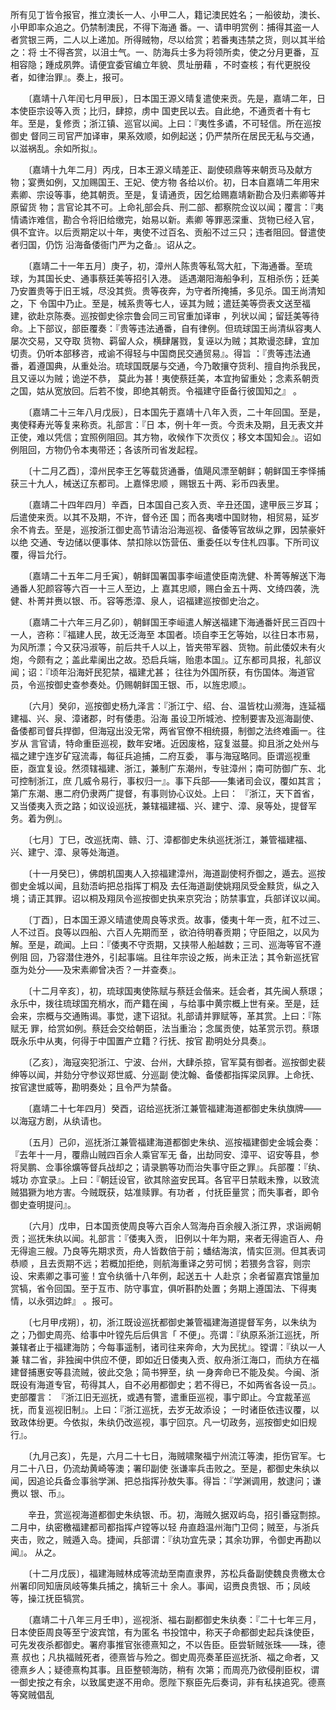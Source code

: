 <!-- { "loadSidebar": true } -->
所有见丁皆令报官，推立澳长一人、小甲二人，籍记澳民姓名；一船彼劫，澳长、小甲即率众追之。仍禁制澳民，不得下海通 
番。一、请申明赏例：捕得其盗一人者赏银三两，二人以上递加。所得贼物，尽以给赏；若番夷违禁之货，则以其半给之：将 
士不得吝赏，以沮士气。一、防海兵士多为将领所卖，使之分月更番，互相容隐；踵成夙弊。请便宜委官编立年貌、贯址册藉 
，不时查核；有代更脱役者，如律治罪』。奏上，报可。

　　〔嘉靖十八年闰七月甲辰〕，日本国王源义晴复遣使来贡。先是，嘉靖二年，日本使臣宗设等入贡；比归，肆掠，虏中 
国吏民以去。自此绝，不通贡者十有七年。至是，复修贡；浙江镇、巡官以闻。上曰：『夷性多谲，不可轻信。所在巡按御史 
督同三司官严加译审，果系效顺，如例起送；仍严禁所在居民无私与交通，以滋祸乱。余如所拟』。

　　〔嘉靖十九年二月〕丙戌，日本王源义晴差正、副使硕鼎等来朝贡马及献方物；宴赉如例，又加赐国王、王妃、使方物 
各给以价。初，日本自嘉靖二年用宋素卿、宗设等事，绝其朝贡。至是，复请通贡，因乞给赐嘉靖新勘合及归素卿等并原留货 
物；言官论其不可。上命礼部会兵、刑二部、都察院佥议以闻；覆言：『夷情谲诈难信，勘合令将旧给缴完，始易以新。素卿 
等罪恶深重、货物已经入官，俱不宜许。以后贡期定以十年，夷使不过百名、贡船不过三只；违者阻回。督遣使者归国，仍饬 
沿海备倭衙门严为之备』。诏从之。

　　〔嘉靖二十一年五月〕庚子，初，漳州人陈贵等私驾大舡，下海通番。至琉球，为其国长史、通事蔡廷美等招引入港。 
适遇潮阳海船争利，互相杀伤；廷美乃安置贵等于旧王城，尽没其赀。贵等夜奔，为守者所掩捕，多见杀。国王尚清知之，下 
令国中乃止。至是，械系贵等七人，诬其为贼；遣廷美等赍表文送至福建，欲赴京陈奏。巡按御史徐宗鲁会同三司官重加译审 
，列状以闻；留廷美等待命。上下部议，部臣覆奏：『贵等违法通番，自有律例。但琉球国王尚清纵容夷人屡次交易，又夺取 
货物、羁留人众，横肆屠戮，复诬以为贼；其欺谩恣肆，宜加切责。仍听本部移咨，戒谕不得轻与中国商民交通贸易』。得旨 
：『贵等违法通番，着遵国典，从重处治。琉球国既屡与交通，今乃敢攘夺货利、擅自拘杀我民，且又诬以为贼；诡逆不恭， 
莫此为甚！夷使蔡廷美，本宜拘留重处；念素系朝贡之国，姑从宽放回。后若不悛，即绝其朝贡。令福建守臣备行彼国知之』 
。

　　〔嘉靖二十三年八月戊辰〕，日本国先于嘉靖十八年入贡，二十年回国。至是，夷使释寿光等复来称贡。礼部言：『日 
本，例十年一贡。今贡未及期，且无表文并正使，难以凭信；宜照例阻回。其方物，收候作下次贡仪；移文本国知会』。诏如 
例阻回，方物仍令本夷带还；各该所司省发起程。

　　〔十二月乙酉〕，漳州民李王乞等载货通番，值飓风漂至朝鲜；朝鲜国王李怿捕获三十九人，械送辽东都司。上嘉怿忠顺 
，赐银五十两、彩币四表里。

　　〔嘉靖二十四年四月〕辛酉，日本国自己亥入贡、辛丑还国，逮甲辰三岁耳；后遣使来贡。以其不及期，不许，督令还 
国；而各夷嗜中国财物，相贸易，延岁余不肯去。至是，巡按浙江御史高节请治沿海巡视、备倭等官故纵之罪，因禁豪奸以绝 
交通、专边储以便事体、禁扣除以饬营伍、重委任以专住札四事。下所司议覆，得旨允行。

　　〔嘉靖二十五年二月壬寅〕，朝鲜国署国事李峘遣使臣南洗健、朴菁等解送下海通番人犯颜容等六百一十三人至边，上 
嘉其忠顺，赐白金五十两、文绮四袭，洗健、朴菁并赉以银、币。容等悉漳、泉人，诏福建巡按御史治之。

　　〔嘉靖二十六年三月乙卯〕，朝鲜国王李峘遣人解送福建下海通番奸民三百四十一人，咨称：『福建人民，故无泛海至 
本国者。顷自李王乞等始，以往日本市易，为风所漂；今又获冯淑等，前后共千人以上，皆夹带军器、货物。前此倭奴未有火 
炮，今颇有之；盖此辈阑出之故。恐启兵端，贻患本国』。辽东都司具报，礼部议闻；诏：『顷年沿海奸民犯禁，福建尤甚； 
往往为外国所获，有伤国体。海道官员，令巡按御史查参奏处。仍赐朝鲜国王银、币，以旌忠顺』。

　　〔六月〕癸卯，巡按御史杨九泽言：『浙江宁、绍、台、温皆枕山濒海，连延福建福、兴、泉、漳诸郡，时有倭患。沿海 
虽设卫所城池、控制要害及巡海副使、备倭都司督兵捍御，但海寇出没无常，两省官僚不相统摄，制御之法终难画一。往岁从 
言官请，特命重臣巡视，数年安堵。近因废格，寇复滋蔓。抑且浙之处州与福之建宁连岁矿寇流毒，每征兵追捕，二府互委， 
事与海寇略同。臣谓巡视重臣，亟宜复设。然须辖福建、浙江，兼制广东潮州，专驻漳州；南可防御广东、北可控制浙江，庶 
几威令易行，事权归一』。事下兵部——集诸司会议，覆如其言；第广东潮、惠二府仍隶两广提督，有事则协心议处。上曰： 
『浙江，天下首省，又当倭夷入贡之路；如议设巡抚，兼辖福建福、兴、建宁、漳、泉等处，提督军务。着为例』。

　　〔七月〕丁巳，改巡抚南、赣、汀、漳都御史朱纨巡抚浙江，兼管福建福、兴、建宁、漳、泉等处海道。

　　〔十一月癸巳〕，佛朗机国夷人入掠福建漳州，海道副使柯乔御之，遁去。巡按御史金城以闻，且劾浯屿把总指挥丁桐及 
去任海道副使姚翔凤受金黩货，纵之入境；请正其罪。诏以桐及翔凤令巡按御史执来京究治；防禁事宜，兵部详议以闻。

　　〔丁酉〕，日本国王源义晴遣使周良等求贡。故事，倭夷十年一贡，舡不过三、人不过百。良等以四船、六百人先期而至 
，欲泊待明春贡期；守臣阻之，以风为解。至是，疏闻。上曰：『倭夷不守贡期，又挟带人船越数；三司、巡海等官不遵例阻 
回，乃容潜住港外，引起事端。且往年宗设之叛，尚未正法；其令新巡抚官亟为处分——及宋素卿曾决否？一并查奏』。

　　〔十二月辛亥〕，初，琉球国夷使陈赋与蔡廷会偕来。廷会者，其先闽人蔡璟；永乐中，拨往琉球国充梢水，而产籍在闽 
，与给事中黄宗概上世有亲。至是，廷会来，宗概与交通贿谒。事觉，逮下诏狱。礼部请并罪赋等，革其赏。上曰：『陈赋无 
罪，给赏如例。蔡廷会交给朝臣，法当重治；念属贡使，姑革赏示罚。蔡璟既永乐中从夷，何得于中国置产立籍？行抚、按官 
勘明处分具奏』。

　　〔乙亥〕，海寇突犯浙江、宁波、台州，大肆杀掠，官军莫有御者。巡按御史裴绅等以闻，并劾分守参议郑世威、分巡副 
使沈翰、备倭都指挥梁凤罪。上命抚、按官逮世威等，勘明奏处；且令严为禁备。

　　〔嘉靖二十七年四月〕癸酉，诏给巡抚浙江兼管福建海道都御史朱纨旗牌——以海寇方剧，从纨请也。

　　〔五月〕己卯，巡抚浙江兼管福建海道都御史朱纨、巡按福建御史金城会奏：『去年十一月，覆鼎山贼四百余人乘官军无 
备，出劫同安、漳平、诏安等县，参将吴鹏、佥事徐爌等督兵战却之；请录鹏等功而治失事守臣之罪』。兵部覆：『纨、城功 
亦宜录』。上曰：『朝廷设官，欲其除盗安民耳。各官平日禁戢未豫，以致流贼猖獗为地方害。今贼既获，姑准赎罪。有功者 
，付抚臣量赏；而失事者，即令御史查明提问』。

　　〔六月〕戊申，日本国贡使周良等六百余人驾海舟百余艘入浙江界，求诣阙朝贡；巡抚朱纨以闻。礼部言：『倭夷入贡， 
旧例以十年为期，来者无得逾百人、舟无得逾三艘。乃良等先期求贡，舟人皆数倍于前；蟠结海滨，情实叵测。但其表词恭顺 
，且去贡期不远；若概加拒绝，则航海重译之劳可悯；若猥务含容，则宗设、宋素卿之事可鉴！宜令纨循十八年例，起送五十 
人赴京；余者留嘉宾馆量加赏犒，省令回国。至于互市、防守事宜，俱听斟酌处置；务期上遵国法、下得夷情，以永弭边衅』 
。报可。

　　〔七月甲戌朔〕，初，浙江既设巡抚都御史兼管福建海道提督军务，以朱纨为之；乃御史周亮、给事中叶镗先后后俱言「 
不便」。亮谓：『纨原系浙江巡抚，所兼辖者止于福建海防；今每事遥制，诸司往来奔命，大为民扰』。镗谓：『纨以一人兼 
辖二省，非独闽中供应不便，即如近日倭夷入贡、舣舟浙江海口，而纨方在福建督捕惠安等县流贼，彼此交急；简书狎至，纨 
一身奔命已不能及矣。今闽、浙既设有海道专官，苟得其人，自不必用都御史；若不得已，不如两省各设一员』。吏部覆言： 
『浙江旧无巡抚，或遇有警，遣重臣巡视，事宁即止。今宜裁革巡抚，而复巡视旧制』。上曰：『浙江巡抚，去岁无故添设； 
一时诸臣依违议覆，以致政体纷更。今依拟，朱纨仍改巡视，事宁回京。凡一切政务，巡按御史如旧规行』。

　　〔九月己亥〕，先是，六月二十七日，海贼啸聚福宁州流江等澳，拒伤官军。七月二十八日，仍流劫黄崎等澳；署印副使 
张谦率兵击败之。至是，都御史朱纨以闻，因追论兵备佥事翁学渊、把总指挥孙敖失事。得旨：『学渊调用，敖逮问；谦赉以 
银、币』。

　　辛丑，赏巡视海道都御史朱纨银、币。初，海贼久据双屿岛，招引番寇剽掠。二月中，纨密檄福建都司都指挥卢镗等以轻 
舟直趋温州海门卫伺；贼至，与浙兵夹击，败之，贼遁入岛。捷闻，兵部谓：『纨功宜先录；其余功罪，令御史再勘以闻』。 
从之。

　　〔十二月戊辰〕，福建海贼林成等流劫至南直隶界，苏松兵备副使魏良贵檄太仓州署印同知唐凤岐等集兵捕之，擒斩三十 
余人。事闻，诏赉良贵银、币；凤岐等，操江抚臣犒赏。

　　〔嘉靖二十八年三月壬申〕，巡视浙、福右副都御史朱纨奏：『二十七年三月，日本使臣周良等至宁波宾馆，有为匿名 
书投馆中，称天子命都御史起兵诛使臣，可先发夜杀都御史。署府事推官张德熹知之，不以告臣。臣尝斩贼张珠——珠，德熹 
叔也；凡执福贼死者，德熹皆与殓之。御史周亮奏革臣巡抚浙、福之命者，又德熹乡人；疑德熹构其事。且臣整顿海防，稍有 
次第；而周亮乃欲侵削臣权，谓一御史按之有余，以致属吏遂不用命。愿陛下察臣先后奏词，非有私挟追究。德熹等窝贼倡乱 
